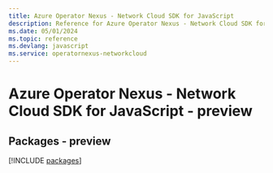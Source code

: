 ```yaml
---
title: Azure Operator Nexus - Network Cloud SDK for JavaScript
description: Reference for Azure Operator Nexus - Network Cloud SDK for JavaScript
ms.date: 05/01/2024
ms.topic: reference
ms.devlang: javascript
ms.service: operatornexus-networkcloud
---
```

# Azure Operator Nexus - Network Cloud SDK for JavaScript - preview
## Packages - preview
[!INCLUDE [packages](operator-nexus---network-cloud-index.md)]